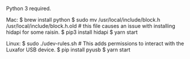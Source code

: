 Python 3 required.

Mac:
$ brew install python
$ sudo mv /usr/local/include/block.h /usr/local/include/block.h.old # this file causes an issue with installing hidapi for some raisin.
$ pip3 install hidapi
$ yarn start

Linux:
$ sudo ./udev-rules.sh # This adds permissions to interact with the Luxafor USB device.
$ pip install pyusb
$ yarn start
